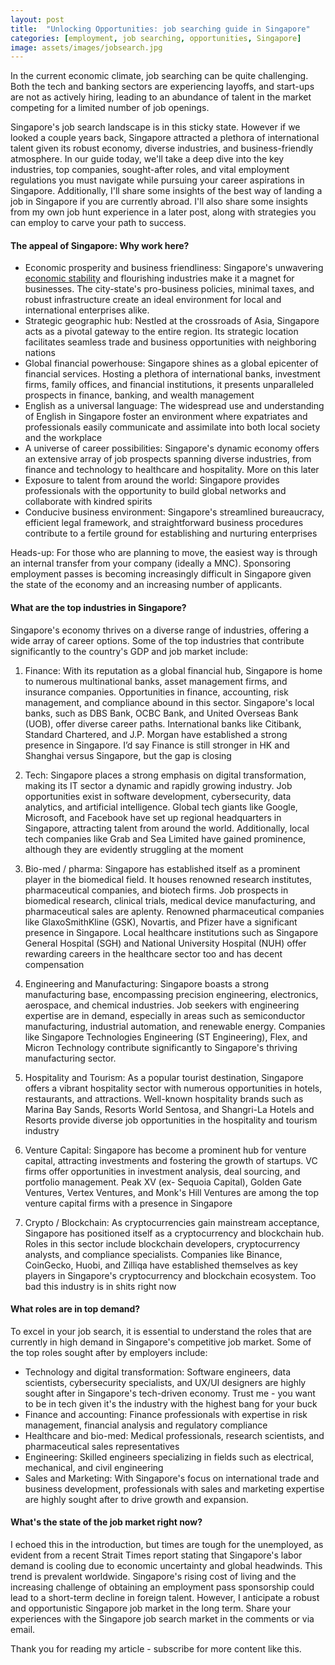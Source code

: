 ```yaml
---
layout: post
title:  "Unlocking Opportunities: job searching guide in Singapore"
categories: [employment, job searching, opportunities, Singapore]
image: assets/images/jobsearch.jpg
---
```

In the current economic climate, job searching can be quite challenging. Both the tech and banking sectors are experiencing layoffs, and start-ups are not as actively hiring, leading to an abundance of talent in the market competing for a limited number of job openings.

Singapore's job search landscape is in this sticky state. However if we looked a couple years back, Singapore attracted a plethora of international talent given its robust economy, diverse industries, and business-friendly atmosphere. In our guide today, we'll take a deep dive into the key industries, top companies, sought-after roles, and vital employment regulations you must navigate while pursuing your career aspirations in Singapore. Additionally, I'll share some insights of the best way of landing a job in Singapore if you are currently abroad. I'll also share some insights from my own job hunt experience in a later post, along with strategies you can employ to carve your path to success.

#### The appeal of Singapore: Why work here?
+ Economic prosperity and business friendliness: Singapore's unwavering [economic stability](https://fromhktosg.github.io/stablenation/) and flourishing industries make it a magnet for businesses. The city-state's pro-business policies, minimal taxes, and robust infrastructure create an ideal environment for local and international enterprises alike.
+ Strategic geographic hub: Nestled at the crossroads of Asia, Singapore acts as a pivotal gateway to the entire region. Its strategic location facilitates seamless trade and business opportunities with neighboring nations
+ Global financial powerhouse: Singapore shines as a global epicenter of financial services. Hosting a plethora of international banks, investment firms, family offices, and financial institutions, it presents unparalleled prospects in finance, banking, and wealth management
+ English as a universal language: The widespread use and understanding of English in Singapore foster an environment where expatriates and professionals easily communicate and assimilate into both local society and the workplace
+ A universe of career possibilities: Singapore's dynamic economy offers an extensive array of job prospects spanning diverse industries, from finance and technology to healthcare and hospitality. More on this later
+ Exposure to talent from around the world: Singapore provides professionals with the opportunity to build global networks and collaborate with kindred spirits
+ Conducive business environment: Singapore's streamlined bureaucracy, efficient legal framework, and straightforward business procedures contribute to a fertile ground for establishing and nurturing enterprises

Heads-up: For those who are planning to move, the easiest way is through an internal transfer from your company (ideally a MNC). Sponsoring employment passes is becoming increasingly difficult in Singapore given the state of the economy and an increasing number of applicants.

#### What are the top industries in Singapore?

Singapore's economy thrives on a diverse range of industries, offering a wide array of career options. Some of the top industries that contribute significantly to the country's GDP and job market include:

1.  Finance: With its reputation as a global financial hub, Singapore is home to numerous multinational banks, asset management firms, and insurance companies. Opportunities in finance, accounting, risk management, and compliance abound in this sector. Singapore's local banks, such as DBS Bank, OCBC Bank, and United Overseas Bank (UOB), offer diverse career paths. International banks like Citibank, Standard Chartered, and J.P. Morgan have established a strong presence in Singapore. I’d say Finance is still stronger in HK and Shanghai versus Singapore, but the gap is closing

2. Tech: Singapore places a strong emphasis on digital transformation, making its IT sector a dynamic and rapidly growing industry. Job opportunities exist in software development, cybersecurity, data analytics, and artificial intelligence. Global tech giants like Google, Microsoft, and Facebook have set up regional headquarters in Singapore, attracting talent from around the world. Additionally, local tech companies like Grab and Sea Limited have gained prominence, although they are evidently struggling at the moment

3. Bio-med / pharma: Singapore has established itself as a prominent player in the biomedical field. It houses renowned research institutes, pharmaceutical companies, and biotech firms. Job prospects in biomedical research, clinical trials, medical device manufacturing, and pharmaceutical sales are aplenty. Renowned pharmaceutical companies like GlaxoSmithKline (GSK), Novartis, and Pfizer have a significant presence in Singapore. Local healthcare institutions such as Singapore General Hospital (SGH) and National University Hospital (NUH) offer rewarding careers in the healthcare sector too and has decent compensation

4. Engineering and Manufacturing: Singapore boasts a strong manufacturing base, encompassing precision engineering, electronics, aerospace, and chemical industries. Job seekers with engineering expertise are in demand, especially in areas such as semiconductor manufacturing, industrial automation, and renewable energy. Companies like Singapore Technologies Engineering (ST Engineering), Flex, and Micron Technology contribute significantly to Singapore's thriving manufacturing sector.

5. Hospitality and Tourism: As a popular tourist destination, Singapore offers a vibrant hospitality sector with numerous opportunities in hotels, restaurants, and attractions. Well-known hospitality brands such as Marina Bay Sands, Resorts World Sentosa, and Shangri-La Hotels and Resorts provide diverse job opportunities in the hospitality and tourism industry

6. Venture Capital: Singapore has become a prominent hub for venture capital, attracting investments and fostering the growth of startups. VC firms offer opportunities in investment analysis, deal sourcing, and portfolio management. Peak XV (ex- Sequoia Capital), Golden Gate Ventures, Vertex Ventures, and Monk's Hill Ventures are among the top venture capital firms with a presence in Singapore

7. Crypto / Blockchain: As cryptocurrencies gain mainstream acceptance, Singapore has positioned itself as a cryptocurrency and blockchain hub. Roles in this sector include blockchain developers, cryptocurrency analysts, and compliance specialists. Companies like Binance, CoinGecko, Huobi, and Zilliqa have established themselves as key players in Singapore's cryptocurrency and blockchain ecosystem. Too bad this industry is in shits right now

#### What roles are in top demand?

To excel in your job search, it is essential to understand the roles that are currently in high demand in Singapore's competitive job market. Some of the top roles sought after by employers include:
+ Technology and digital transformation: Software engineers, data scientists, cybersecurity specialists, and UX/UI designers are highly sought after in Singapore's tech-driven economy. Trust me - you want to be in tech given it's the industry with the highest bang for your buck
+ Finance and accounting: Finance professionals with expertise in risk management, financial analysis and regulatory compliance
+ Healthcare and bio-med: Medical professionals, research scientists, and pharmaceutical sales representatives
+ Engineering: Skilled engineers specializing in fields such as electrical, mechanical, and civil engineering
+ Sales and Marketing: With Singapore's focus on international trade and business development, professionals with sales and marketing expertise are highly sought after to drive growth and expansion.

#### What's the state of the job market right now?

I echoed this in the introduction, but times are tough for the unemployed, as evident from a recent Strait Times report stating that Singapore's labor demand is cooling due to economic uncertainty and global headwinds. This trend is prevalent worldwide. Singapore's rising cost of living and the increasing challenge of obtaining an employment pass sponsorship could lead to a short-term decline in foreign talent. However, I anticipate a robust and opportunistic Singapore job market in the long term. Share your experiences with the Singapore job search market in the comments or via email.

Thank you for reading my article - subscribe for more content like this.

